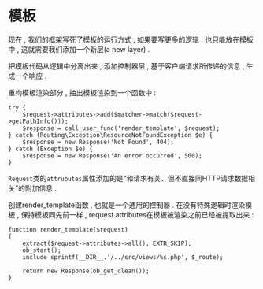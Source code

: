 # 模板

现在 , 我们的框架写死了模板的运行方式 , 如果要写更多的逻辑 , 也只能放在模板中 , 这就需要我们添加一个新层\(a new layer\) . 

把模板代码从逻辑中分离出来 , 添加控制器层 , 基于客户端请求所传递的信息 , 生成一个响应 . 

重构模板渲染部分 , 抽出模板渲染到一个函数中 : 

```
try {
    $request->attributes->add($matcher->match($request->getPathInfo()));
    $response = call_user_func('render_template', $request);
} catch (Routing\Exception\ResourceNotFoundException $e) {
    $response = new Response('Not Found', 404);
} catch (Exception $e) {
    $response = new Response('An error occurred', 500);
}
```

`Request`类的`attrubutes`属性添加的是“和请求有关、但不直接同HTTP请求数据相关”的附加信息 . 

创建render\_template函数 , 也就是一个通用的控制器 . 在没有特殊逻辑时渲染模板 , 保持模板同先前一样 , request attributes在模板被渲染之前已经被提取出来 : 

```
function render_template($request)
{
    extract($request->attributes->all(), EXTR_SKIP);
    ob_start();
    include sprintf(__DIR__.'/../src/views/%s.php', $_route);
 
    return new Response(ob_get_clean());
}
```



